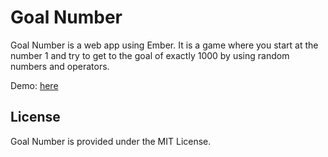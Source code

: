 Goal Number
===========

Goal Number is a web app using Ember. It is a game where you start at the number 1 and try to get to the goal of exactly 1000 by using random numbers and operators.

Demo: [here](http://goal-number.herokuapp.com)



License
-------

Goal Number is provided under the MIT License.


